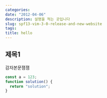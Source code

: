 ```yaml
---
categories:
date: "2012-04-06"
description: 설명을 적는 곳입니다
slug: spf13-vim-3-0-release-and-new-website
tags:
title: hello
---
```


## 제목1

감자본문잼잼

```ts
const a = 123;
function solution() {
  return "solution";
}
```
